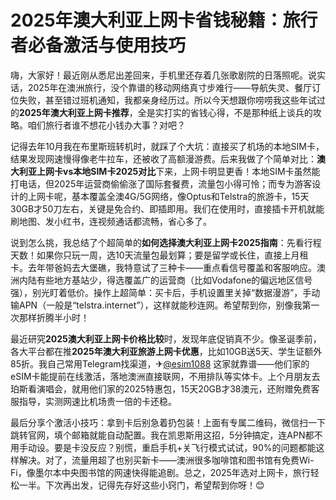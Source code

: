 # 2025年澳大利亚上网卡省钱秘籍：旅行者必备激活与使用技巧

嗨，大家好！最近刚从悉尼出差回来，手机里还存着几张歌剧院的日落照呢。说实话，2025年在澳洲旅行，没个靠谱的移动网络真寸步难行——导航失灵、餐厅订位失败，甚至错过班机通知，我都亲身经历过。所以今天想跟你唠唠我这些年试过的**2025年澳大利亚上网卡推荐**，全是实打实的省钱心得，不是那种纸上谈兵的攻略。咱们旅行者谁不想花小钱办大事？对吧？  

记得去年10月我在布里斯班转机时，就踩了个大坑：直接买了机场的本地SIM卡，结果发现网速慢得像老牛拉车，还被收了高额漫游费。后来我做了个简单对比：**澳大利亚上网卡vs本地SIM卡2025对比**下来，上网卡明显更香！本地SIM卡虽然能打电话，但2025年运营商偷偷涨了国际套餐费，流量包小得可怜；而专为游客设计的上网卡呢，基本覆盖全澳4G/5G网络，像Optus和Telstra的旅游卡，15天30GB才50刀左右，关键是免合约、即插即用。我们在使用时，直接插卡开机就能刷地图、发小红书，连视频通话都流畅，省心多了。  

说到怎么挑，我总结了个超简单的**如何选择澳大利亚上网卡2025指南**：先看行程天数！如果你只玩一周，选10天流量包最划算；要是留学或长住，直接上月租卡。去年带爸妈去大堡礁，我特意试了三种卡——重点看信号覆盖和客服响应。澳洲内陆有些地方基站少，得选覆盖广的运营商（比如Vodafone的偏远地区信号强），别光盯着低价。操作上超简单：买卡后，手机设置里关掉“数据漫游”，手动输APN（一般是“telstra.internet”），这样就能秒连网。希望帮到你，别像我第一次那样折腾半小时！  

最近研究**2025澳大利亚上网卡价格比较**时，发现年底促销真不少。像圣诞季前，各大平台都在推**2025年澳大利亚旅游上网卡优惠**，比如10GB送5天、学生证额外85折。我自己常用Telegram找渠道，✈[@esim1088](https://t.me/s/esim1088) 这家就靠谱——他们家的eSIM卡能提前在线激活，落地澳洲直接联网，不用排队等实体卡。上个月朋友去珀斯看演唱会，就用他们家的2025特惠包，15天20GB才38澳元，还附赠免费客服指导，实测网速比机场贵一倍的卡还稳。  

最后分享个激活小技巧：拿到卡后别急着扔包装！上面有专属二维码，微信扫一下跳转官网，填个邮箱就能自动配置。我在凯恩斯用这招，5分钟搞定，连APN都不用手动设。要是卡没反应？别慌，重启手机+关飞行模式试试，90%的问题都能这样解决。对了，流量用超了也别买新卡——澳洲很多咖啡馆和图书馆有免费Wi-Fi，像墨尔本中央图书馆的网速快得能追剧。总之，2025年选对上网卡，旅行轻松一半。下次再出发，记得先存好这些小窍门，希望帮到你呀！😊